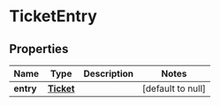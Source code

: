 # TicketEntry

## Properties
Name | Type | Description | Notes
------------ | ------------- | ------------- | -------------
**entry** | [**Ticket**](Ticket.md) |  | [default to null]


